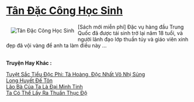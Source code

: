 <a href="https://truyentiki.com/tan-dac-cong-hoc-sinh.30756/" title="Tân Đặc Công Học Sinh"><h1>Tân Đặc Công Học Sinh</h1></a><div style="display:table"><img align="right" style="float: left; padding: 10px;" src="https://truyentiki.com/a/img/str/src/30756.jpg" alt="Tân Đặc Công Học Sinh">[Sách mới miễn phí] Đặc vụ hàng đầu Trung Quốc đã được tái sinh trở lại năm 18 tuổi, và người lãnh đạo lớp thuần túy và giáo viên xinh đẹp đã vội vàng để anh ta làm điều này ...</div><p><br><b>Truyện Hay Khác :</b></p><a href="https://truyentiki.com/tuyet-sac-tieu-doc-phi-ta-hoang-doc-nhat-vo-nhi-sung.30755/" alt="Tuyệt Sắc Tiểu Độc Phi: Tà Hoàng, Độc Nhất Vô Nhị Sủng">Tuyệt Sắc Tiểu Độc Phi: Tà Hoàng, Độc Nhất Vô Nhị Sủng</a><br/><a href="https://truyentiki.wordpress.com/2020/06/08/long-huyet-de-ton/" alt="Long Huyết Đế Tôn">Long Huyết Đế Tôn</a><br/><a href="https://github.com/nownovels/top500/tree/master/truyenhay/33819/" alt="Lão Bà Của Ta Là Đại Minh Tinh">Lão Bà Của Ta Là Đại Minh Tinh</a><br/><a href="https://github.com/nownovels/top500/tree/master/truyenhay/33848/" alt="Ta Có Thể Lấy Ra Thuần Thục Độ">Ta Có Thể Lấy Ra Thuần Thục Độ</a><br/>